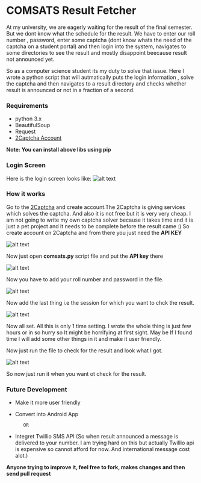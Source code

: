 # COMSATS Result Fetcher

At my university, we are eagerly waiting for the result of the final semester. But we dont know what the schedule for the result. We have to enter our
roll number , password, enter some captcha (dont know whats the need of the captcha on a student portal) and then login into the system, navigates
to some directories to see the result and mostly disappoint beecause result not announced yet.

So as a computer science student its my duty to solve that issue. Here I wrote a python script that will autmatically puts the login information
, solve the captcha and then navigates to a result directory and checks whether result is announced or not in a fraction of a second.

### Requirements

* python 3.x
* BeautifulSoup
* Request
* [2Captcha Account](https://2captcha.com/)

__Note: You can install above libs using pip__

### Login Screen
Here is the login screen looks like:
![alt text](http://i63.tinypic.com/1taate.jpg "CMS Login Screen")

### How it works

Go to the [2Captcha](https://2captcha.com/) and create account.The 2Captcha is giving services which solves the captcha. And also it is not free but it is very very cheap. I am not going to write my own captcha solver because it takes time and it is just a pet project and it needs to be complete before the result came :) So create account on 2Captcha and from there you just need the __API KEY__

![alt text](http://i65.tinypic.com/2ioqjo.png "API Key")

Now just open __comsats.py__ script file and put the __API key__ there

![alt text](http://i63.tinypic.com/2rfsutz.png "API Key")

Now you have to add your roll number and password in the file.

![alt text](http://i64.tinypic.com/2v0e3cn.png "RollNumber and Password")

Now add the last thing i.e the session for which you want to chck the result.

![alt text](http://i67.tinypic.com/16j4wp3.png"Session")

Now all set. All this is only 1 time setting. I wrote the whole thing is just few hours or in so hurry so It might be horrifying at first sight. May be If I found time I will add some other things in it and make it user friendly.

Now just run the file to check for the result and look what I got.

![alt text](http://i63.tinypic.com/2qvyxsk.png "Result Output")

So now just run it when you want ot check for the result.

### Future Development

* Make it more user friendly
* Convert into Android App
         
         OR
* Integret Twillio SMS API (So when result announced a message is delivered to your number. I am trying hard on this but actually Twillio api is expensive so cannot afford for now. And international message cost alot.)

__Anyone trying to improve it, feel free to fork, makes changes and then send pull request__













